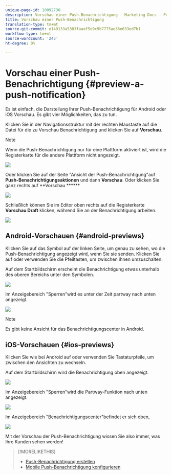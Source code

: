 ```yaml
---
unique-page-id: 10092730
description: Vorschau einer Push-Benachrichtigung - Marketing Docs - Produktdokumentation
title: Vorschau einer Push-Benachrichtigung
translation-type: tm+mt
source-git-commit: e149133a5383faaef5e9c9b7775ae36e633ed7b1
workflow-type: tm+mt
source-wordcount: '245'
ht-degree: 0%

---
```



# Vorschau einer Push-Benachrichtigung {#preview-a-push-notification}

Es ist einfach, die Darstellung Ihrer Push-Benachrichtigung für Android oder iOS Vorschau. Es gibt vier Möglichkeiten, das zu tun.

Klicken Sie in der Navigationsstruktur mit der rechten Maustaste auf die Datei für die zu Vorschau Benachrichtigung und klicken Sie auf **Vorschau**.

>[!NOTE]
>
>Wenn die Push-Benachrichtigung nur für eine Plattform aktiviert ist, wird die Registerkarte für die andere Plattform nicht angezeigt.

![](assets/image2015-9-4-9-3a52-3a27.png)

Oder klicken Sie auf der Seite &quot;Ansicht der Push-Benachrichtigung&quot;auf **Push-Benachrichtigungsaktionen** und dann **Vorschau**. Oder klicken Sie ganz rechts auf **Vorschau ******

![](assets/image2015-9-4-10-3a53-3a28.png)

Schließlich können Sie im Editor oben rechts auf die Registerkarte **Vorschau Draft** klicken, während Sie an der Benachrichtigung arbeiten.

![](assets/image2015-9-14-15-3a55-3a26.png)

## Android-Vorschauen {#android-previews}

Klicken Sie auf das Symbol auf der linken Seite, um genau zu sehen, wo die Push-Benachrichtigung angezeigt wird, wenn Sie sie senden. Klicken Sie auf oder verwenden Sie die Pfeiltasten, um zwischen ihnen umzuschalten.

Auf dem Startbildschirm erscheint die Benachrichtigung etwas unterhalb des oberen Bereichs unter den Symbolen.

![](assets/image2015-9-17-16-3a57-3a0.png)

Im Anzeigebereich &quot;Sperren&quot;wird es unter der Zeit partway nach unten angezeigt.

![](assets/image2015-9-17-16-3a58-3a47.png)

>[!NOTE]
>
>Es gibt keine Ansicht für das Benachrichtigungscenter in Android.

## iOS-Vorschauen {#ios-previews}

Klicken Sie wie bei Android auf oder verwenden Sie Tastaturpfeile, um zwischen den Ansichten zu wechseln.

Auf dem Startbildschirm wird die Benachrichtigung oben angezeigt.

![](assets/image2015-9-17-17-3a0-3a28.png)

Im Anzeigebereich &quot;Sperren&quot;wird die Partway-Funktion nach unten angezeigt.

![](assets/image2015-9-17-17-3a2-3a1.png)

Im Anzeigebereich &quot;Benachrichtigungscenter&quot;befindet er sich oben,

![](assets/image2015-9-17-17-3a3-3a15.png)

Mit der Vorschau der Push-Benachrichtigung wissen Sie also immer, was Ihre Kunden sehen werden!

>[!MORELIKETHIS]
>
>* [Push-Benachrichtigung erstellen](create-a-push-notification.md)
>* [Mobile Push-Benachrichtigung konfigurieren](configure-mobile-push-notification.md)

>



